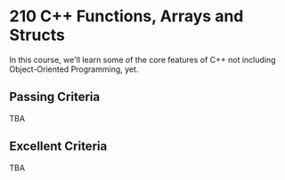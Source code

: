 # 210 C++ Functions, Arrays and Structs

In this course, we'll learn some of the core features of C++ not including Object-Oriented Programming, yet.

## Passing Criteria
TBA

## Excellent Criteria
TBA
